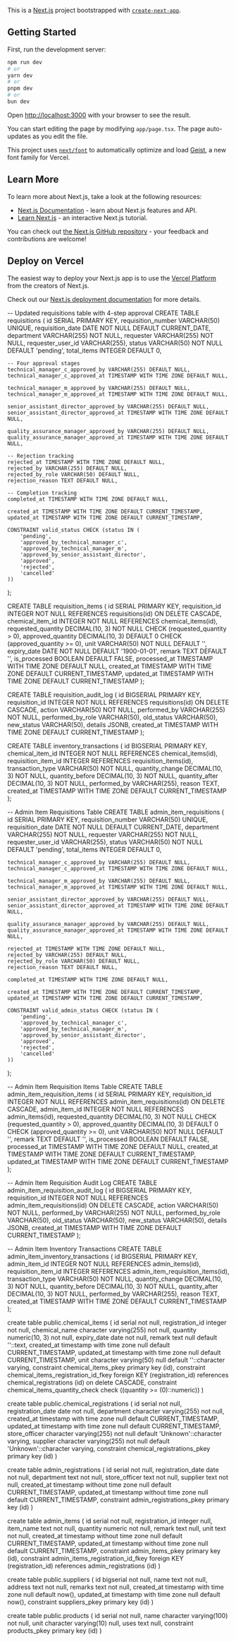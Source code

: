 This is a [Next.js](https://nextjs.org) project bootstrapped with [`create-next-app`](https://nextjs.org/docs/app/api-reference/cli/create-next-app).

## Getting Started

First, run the development server:

```bash
npm run dev
# or
yarn dev
# or
pnpm dev
# or
bun dev
```

Open [http://localhost:3000](http://localhost:3000) with your browser to see the result.

You can start editing the page by modifying `app/page.tsx`. The page auto-updates as you edit the file.

This project uses [`next/font`](https://nextjs.org/docs/app/building-your-application/optimizing/fonts) to automatically optimize and load [Geist](https://vercel.com/font), a new font family for Vercel.

## Learn More

To learn more about Next.js, take a look at the following resources:

- [Next.js Documentation](https://nextjs.org/docs) - learn about Next.js features and API.
- [Learn Next.js](https://nextjs.org/learn) - an interactive Next.js tutorial.

You can check out [the Next.js GitHub repository](https://github.com/vercel/next.js) - your feedback and contributions are welcome!

## Deploy on Vercel

The easiest way to deploy your Next.js app is to use the [Vercel Platform](https://vercel.com/new?utm_medium=default-template&filter=next.js&utm_source=create-next-app&utm_campaign=create-next-app-readme) from the creators of Next.js.

Check out our [Next.js deployment documentation](https://nextjs.org/docs/app/building-your-application/deploying) for more details.

-- Updated requisitions table with 4-step approval
CREATE TABLE requisitions (
id SERIAL PRIMARY KEY,
requisition_number VARCHAR(50) UNIQUE,
requisition_date DATE NOT NULL DEFAULT CURRENT_DATE,
department VARCHAR(255) NOT NULL,
requester VARCHAR(255) NOT NULL,
requester_user_id VARCHAR(255),
status VARCHAR(50) NOT NULL DEFAULT 'pending',
total_items INTEGER DEFAULT 0,

    -- Four approval stages
    technical_manager_c_approved_by VARCHAR(255) DEFAULT NULL,
    technical_manager_c_approved_at TIMESTAMP WITH TIME ZONE DEFAULT NULL,

    technical_manager_m_approved_by VARCHAR(255) DEFAULT NULL,
    technical_manager_m_approved_at TIMESTAMP WITH TIME ZONE DEFAULT NULL,

    senior_assistant_director_approved_by VARCHAR(255) DEFAULT NULL,
    senior_assistant_director_approved_at TIMESTAMP WITH TIME ZONE DEFAULT NULL,

    quality_assurance_manager_approved_by VARCHAR(255) DEFAULT NULL,
    quality_assurance_manager_approved_at TIMESTAMP WITH TIME ZONE DEFAULT NULL,

    -- Rejection tracking
    rejected_at TIMESTAMP WITH TIME ZONE DEFAULT NULL,
    rejected_by VARCHAR(255) DEFAULT NULL,
    rejected_by_role VARCHAR(50) DEFAULT NULL,
    rejection_reason TEXT DEFAULT NULL,

    -- Completion tracking
    completed_at TIMESTAMP WITH TIME ZONE DEFAULT NULL,

    created_at TIMESTAMP WITH TIME ZONE DEFAULT CURRENT_TIMESTAMP,
    updated_at TIMESTAMP WITH TIME ZONE DEFAULT CURRENT_TIMESTAMP,

    CONSTRAINT valid_status CHECK (status IN (
        'pending',
        'approved_by_technical_manager_c',
        'approved_by_technical_manager_m',
        'approved_by_senior_assistant_director',
        'approved',
        'rejected',
        'cancelled'
    ))

);

CREATE TABLE requisition_items (
id SERIAL PRIMARY KEY,
requisition_id INTEGER NOT NULL REFERENCES requisitions(id) ON DELETE CASCADE,
chemical_item_id INTEGER NOT NULL REFERENCES chemical_items(id),
requested_quantity DECIMAL(10, 3) NOT NULL CHECK (requested_quantity > 0),
approved_quantity DECIMAL(10, 3) DEFAULT 0 CHECK (approved_quantity >= 0),
unit VARCHAR(50) NOT NULL DEFAULT '',
expiry_date DATE NOT NULL DEFAULT '1900-01-01',
remark TEXT DEFAULT '',
is_processed BOOLEAN DEFAULT FALSE,
processed_at TIMESTAMP WITH TIME ZONE DEFAULT NULL,
created_at TIMESTAMP WITH TIME ZONE DEFAULT CURRENT_TIMESTAMP,
updated_at TIMESTAMP WITH TIME ZONE DEFAULT CURRENT_TIMESTAMP
);

CREATE TABLE requisition_audit_log (
id BIGSERIAL PRIMARY KEY,
requisition_id INTEGER NOT NULL REFERENCES requisitions(id) ON DELETE CASCADE,
action VARCHAR(50) NOT NULL,
performed_by VARCHAR(255) NOT NULL,
performed_by_role VARCHAR(50),
old_status VARCHAR(50),
new_status VARCHAR(50),
details JSONB,
created_at TIMESTAMP WITH TIME ZONE DEFAULT CURRENT_TIMESTAMP
);

CREATE TABLE inventory_transactions (
id BIGSERIAL PRIMARY KEY,
chemical_item_id INTEGER NOT NULL REFERENCES chemical_items(id),
requisition_item_id INTEGER REFERENCES requisition_items(id),
transaction_type VARCHAR(50) NOT NULL,
quantity_change DECIMAL(10, 3) NOT NULL,
quantity_before DECIMAL(10, 3) NOT NULL,
quantity_after DECIMAL(10, 3) NOT NULL,
performed_by VARCHAR(255),
reason TEXT,
created_at TIMESTAMP WITH TIME ZONE DEFAULT CURRENT_TIMESTAMP
);

-- Admin Item Requisitions Table
CREATE TABLE admin_item_requisitions (
id SERIAL PRIMARY KEY,
requisition_number VARCHAR(50) UNIQUE,
requisition_date DATE NOT NULL DEFAULT CURRENT_DATE,
department VARCHAR(255) NOT NULL,
requester VARCHAR(255) NOT NULL,
requester_user_id VARCHAR(255),
status VARCHAR(50) NOT NULL DEFAULT 'pending',
total_items INTEGER DEFAULT 0,

    technical_manager_c_approved_by VARCHAR(255) DEFAULT NULL,
    technical_manager_c_approved_at TIMESTAMP WITH TIME ZONE DEFAULT NULL,

    technical_manager_m_approved_by VARCHAR(255) DEFAULT NULL,
    technical_manager_m_approved_at TIMESTAMP WITH TIME ZONE DEFAULT NULL,

    senior_assistant_director_approved_by VARCHAR(255) DEFAULT NULL,
    senior_assistant_director_approved_at TIMESTAMP WITH TIME ZONE DEFAULT NULL,

    quality_assurance_manager_approved_by VARCHAR(255) DEFAULT NULL,
    quality_assurance_manager_approved_at TIMESTAMP WITH TIME ZONE DEFAULT NULL,

    rejected_at TIMESTAMP WITH TIME ZONE DEFAULT NULL,
    rejected_by VARCHAR(255) DEFAULT NULL,
    rejected_by_role VARCHAR(50) DEFAULT NULL,
    rejection_reason TEXT DEFAULT NULL,

    completed_at TIMESTAMP WITH TIME ZONE DEFAULT NULL,

    created_at TIMESTAMP WITH TIME ZONE DEFAULT CURRENT_TIMESTAMP,
    updated_at TIMESTAMP WITH TIME ZONE DEFAULT CURRENT_TIMESTAMP,

    CONSTRAINT valid_admin_status CHECK (status IN (
        'pending',
        'approved_by_technical_manager_c',
        'approved_by_technical_manager_m',
        'approved_by_senior_assistant_director',
        'approved',
        'rejected',
        'cancelled'
    ))

);

-- Admin Item Requisition Items Table
CREATE TABLE admin_item_requisition_items (
id SERIAL PRIMARY KEY,
requisition_id INTEGER NOT NULL REFERENCES admin_item_requisitions(id) ON DELETE CASCADE,
admin_item_id INTEGER NOT NULL REFERENCES admin_items(id),
requested_quantity DECIMAL(10, 3) NOT NULL CHECK (requested_quantity > 0),
approved_quantity DECIMAL(10, 3) DEFAULT 0 CHECK (approved_quantity >= 0),
unit VARCHAR(50) NOT NULL DEFAULT '',
remark TEXT DEFAULT '',
is_processed BOOLEAN DEFAULT FALSE,
processed_at TIMESTAMP WITH TIME ZONE DEFAULT NULL,
created_at TIMESTAMP WITH TIME ZONE DEFAULT CURRENT_TIMESTAMP,
updated_at TIMESTAMP WITH TIME ZONE DEFAULT CURRENT_TIMESTAMP
);

-- Admin Item Requisition Audit Log
CREATE TABLE admin_item_requisition_audit_log (
id BIGSERIAL PRIMARY KEY,
requisition_id INTEGER NOT NULL REFERENCES admin_item_requisitions(id) ON DELETE CASCADE,
action VARCHAR(50) NOT NULL,
performed_by VARCHAR(255) NOT NULL,
performed_by_role VARCHAR(50),
old_status VARCHAR(50),
new_status VARCHAR(50),
details JSONB,
created_at TIMESTAMP WITH TIME ZONE DEFAULT CURRENT_TIMESTAMP
);

-- Admin Item Inventory Transactions
CREATE TABLE admin_item_inventory_transactions (
id BIGSERIAL PRIMARY KEY,
admin_item_id INTEGER NOT NULL REFERENCES admin_items(id),
requisition_item_id INTEGER REFERENCES admin_item_requisition_items(id),
transaction_type VARCHAR(50) NOT NULL,
quantity_change DECIMAL(10, 3) NOT NULL,
quantity_before DECIMAL(10, 3) NOT NULL,
quantity_after DECIMAL(10, 3) NOT NULL,
performed_by VARCHAR(255),
reason TEXT,
created_at TIMESTAMP WITH TIME ZONE DEFAULT CURRENT_TIMESTAMP
);

create table public.chemical_items (
id serial not null,
registration_id integer not null,
chemical_name character varying(255) not null,
quantity numeric(10, 3) not null,
expiry_date date not null,
remark text null default ''::text,
created_at timestamp with time zone null default CURRENT_TIMESTAMP,
updated_at timestamp with time zone null default CURRENT_TIMESTAMP,
unit character varying(50) null default ''::character varying,
constraint chemical_items_pkey primary key (id),
constraint chemical_items_registration_id_fkey foreign KEY (registration_id) references chemical_registrations (id) on delete CASCADE,
constraint chemical_items_quantity_check check ((quantity >= (0)::numeric))
)

create table public.chemical_registrations (
id serial not null,
registration_date date not null,
department character varying(255) not null,
created_at timestamp with time zone null default CURRENT_TIMESTAMP,
updated_at timestamp with time zone null default CURRENT_TIMESTAMP,
store_officer character varying(255) not null default 'Unknown'::character varying,
supplier character varying(255) not null default 'Unknown'::character varying,
constraint chemical_registrations_pkey primary key (id)
)

create table admin_registrations (
id serial not null,
registration_date date not null,
department text not null,
store_officer text not null,
supplier text not null,
created_at timestamp without time zone null default CURRENT_TIMESTAMP,
updated_at timestamp without time zone null default CURRENT_TIMESTAMP,
constraint admin_registrations_pkey primary key (id)
)

create table admin_items (
id serial not null,
registration_id integer null,
item_name text not null,
quantity numeric not null,
remark text null,
unit text not null,
created_at timestamp without time zone null default CURRENT_TIMESTAMP,
updated_at timestamp without time zone null default CURRENT_TIMESTAMP,
constraint admin_items_pkey primary key (id),
constraint admin_items_registration_id_fkey foreign KEY (registration_id) references admin_registrations (id)
)

create table public.suppliers (
id bigserial not null,
name text not null,
address text not null,
remarks text not null,
created_at timestamp with time zone null default now(),
updated_at timestamp with time zone null default now(),
constraint suppliers_pkey primary key (id)
)

create table public.products (
id serial not null,
name character varying(100) not null,
unit character varying(10) null,
uses text null,
constraint products_pkey primary key (id)
)
